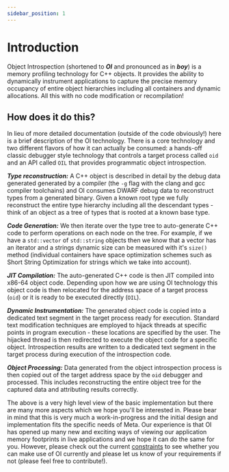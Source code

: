 ```yaml
---
sidebar_position: 1
---
```


# Introduction

Object Introspection (shortened to ***OI*** and pronounced as in ***boy***) is a memory profiling technology for C++ objects. It provides the ability to dynamically instrument applications to capture the precise memory occupancy of entire object hierarchies including all containers and dynamic allocations. All this with no code modification or recompilation! 

## How does it do this?

In lieu of more detailed documentation (outside of the code obviously!) here is a brief description of the OI technology. There is a core technology and two different flavors of how it can actually be consumed: a hands-off classic debugger style technology that controls a target process called <code>oid</code> and an API called <code>OIL</code> that provides programmatic object introspection.

***Type reconstruction:*** A C++ object is described in detail by the debug data generated generated by a compiler (the <code>-g</code> flag with the clang and gcc compiler toolchains) and OI consumes DWARF debug data to reconstruct types from a generated binary. Given a known root type we fully reconstruct the entire type hierarchy including all the descendant types - think of an object as a tree of types that is rooted at a known base type.

***Code Generation:*** We then iterate over the type tree to auto-generate C++ code to perform operations on each node on the tree. For example, if we have a <code>std::vector</code> of <code>std::string</code> objects then we know that a vector has an iterator and a strings dynamic size can be measured with it's <code>size()</code> method (individual containers have space optimization schemes such as Short String Optimization for strings which we take into account).

***JIT Compilation:*** The auto-generated C++ code is then JIT compiled into x86-64 object code. Depending upon how we are using OI technology this object code is then relocated for the address space of a target process (<code>oid</code>) or it is ready to be executed directly (<code>OIL</code>).

***Dynamic Instrumentation:*** The generated object code is copied into a dedicated text segment in the target process ready for execution. Standard text modification techniques are employed to hijack threads at specific points in program execution - these locations are specified by the user. The hijacked thread is then redirected to execute the object code for a specific object. Introspection results are written to a dedicated text segment in the target process during execution of the introspection code.

***Object Processing:*** Data generated from the object introspection process is then copied out of the target address space by the <code>oid</code> debugger and processed. This includes reconstructing the entire object tree for the captured data and attributing results correctly. 

The above is a very high level view of the basic implementation but there are many more aspects which we hope you'll be interested in. Please bear in mind that this is very much a work-in-progress and the initial design and implementation fits the specific needs of Meta. Our experience is that OI has opened up many new and exciting ways of viewing our application memory footprints in live applications and we hope it can do the same for you. However, please check out the current [constraints](constraints.md) to see whether you can make use of OI currently and please let us know of your requirements if not (please feel free to contribute!).
